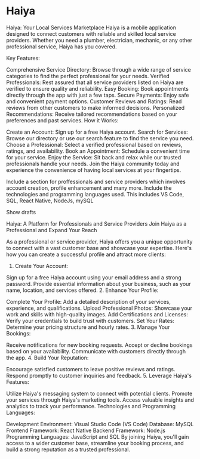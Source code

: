# Haiya
Haiya: Your Local Services Marketplace
Haiya is a mobile application designed to connect customers with reliable and skilled local service providers. Whether you need a plumber, electrician, mechanic, or any other professional service, Haiya has you covered.

Key Features:

Comprehensive Service Directory: Browse through a wide range of service categories to find the perfect professional for your needs.
Verified Professionals: Rest assured that all service providers listed on Haiya are verified to ensure quality and reliability.
Easy Booking: Book appointments directly through the app with just a few taps.
Secure Payments: Enjoy safe and convenient payment options.
Customer Reviews and Ratings: Read reviews from other customers to make informed decisions.
Personalized Recommendations: Receive tailored recommendations based on your preferences and past services.
How it Works:

Create an Account: Sign up for a free Haiya account.
Search for Services: Browse our directory or use our search feature to find the service you need.
Choose a Professional: Select a verified professional based on reviews, ratings, and availability.
Book an Appointment: Schedule a convenient time for your service.
Enjoy the Service: Sit back and relax while our trusted professionals handle your needs.
Join the Haiya community today and experience the convenience of having local services at your fingertips.







Include a section for proffessionals and service providers which involves account creation, profile enhancement and many more. Include the technologies and programming languages used. This includes VS Code, SQL, React Native, NodeJs, mySQL



Show drafts


Haiya: A Platform for Professionals and Service Providers
Join Haiya as a Professional and Expand Your Reach

As a professional or service provider, Haiya offers you a unique opportunity to connect with a vast customer base and showcase your expertise. Here's how you can create a successful profile and attract more clients:

1. Create Your Account:

Sign up for a free Haiya account using your email address and a strong password.
Provide essential information about your business, such as your name, location, and services offered.
2. Enhance Your Profile:

Complete Your Profile: Add a detailed description of your services, experience, and qualifications.
Upload Professional Photos: Showcase your work and skills with high-quality images.
Add Certifications and Licenses: Verify your credentials to build trust with customers.
Set Your Rates: Determine your pricing structure and hourly rates.
3. Manage Your Bookings:

Receive notifications for new booking requests.
Accept or decline bookings based on your availability.
Communicate with customers directly through the app.
4. Build Your Reputation:

Encourage satisfied customers to leave positive reviews and ratings.
Respond promptly to customer inquiries and feedback.
5. Leverage Haiya's Features:

Utilize Haiya's messaging system to connect with potential clients.
Promote your services through Haiya's marketing tools.
Access valuable insights and analytics to track your performance.
Technologies and Programming Languages:

Development Environment: Visual Studio Code (VS Code)
Database: MySQL
Frontend Framework: React Native
Backend Framework: Node.js
Programming Languages: JavaScript and SQL
By joining Haiya, you'll gain access to a wider customer base, streamline your booking process, and build a strong reputation as a trusted professional.









